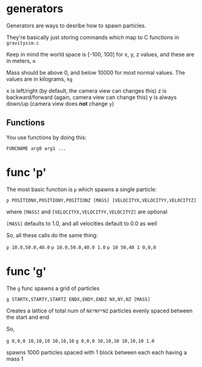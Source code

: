 # generators


Generators are ways to desribe how to spawn particles.

They're basically just storing commands which map to C functions in `gravitysim.c`

Keep in mind the world space is [-100, 100] for x, y, z values, and these are in meters, `m`

Mass should be above 0, and below 10000 for most normal values. The values are in kilograms, `kg`

x is left/right (by default, the camera view can changes this)
z is backward/forward (again, camera view can change this)
y is always down/up (camera view does **not** change `y`)


## Functions

You use functions by doing this:

`FUNCNAME arg0 arg1 ...`

# func 'p'

The most basic function is `p` which spawns a single particle:

`p POSITIONX,POSITIONY,POSITIONZ [MASS] [VELOCITYX,VELOCITYY,VELOCITYZ]`

where `[MASS]` and `[VELOCITYX,VELOCITYY,VELOCITYZ]` are optional

`[MASS]` defaults to 1.0, and all velocities default to 0.0 as well

So, all these calls do the same thing:

`p 10.0,50.0,40.0`
`p 10.0,50.0,40.0 1.0`
`p 10 50,40 1 0,0,0`


# func 'g'

The `g` func spawns a grid of particles

`g STARTX,STARTY,STARTZ ENDX,ENDY,ENDZ NX,NY,NZ [MASS]`

Creates a lattice of total num of `NX*NY*NZ` particles evenly spaced between the start and end

So,

`g 0,0,0 10,10,10 10,10,10`
`g 0,0,0 10,10,10 10,10,10 1.0`

spawns 1000 particles spaced with 1 block between each each having a mass 1







